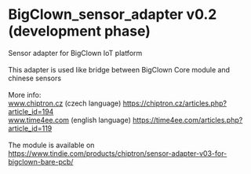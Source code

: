 # BigClown_sensor_adapter v0.2 (development phase)</br>
Sensor adapter for BigClown IoT platform</br>
</br>
This adapter is used like bridge between BigClown Core module and chinese sensors</br>
</br>
More info: </br>
www.chiptron.cz (czech language) https://chiptron.cz/articles.php?article_id=194</br>
www.time4ee.com (english language) https://time4ee.com/articles.php?article_id=119</br>
<br>
The module is available on https://www.tindie.com/products/chiptron/sensor-adapter-v03-for-bigclown-bare-pcb/

